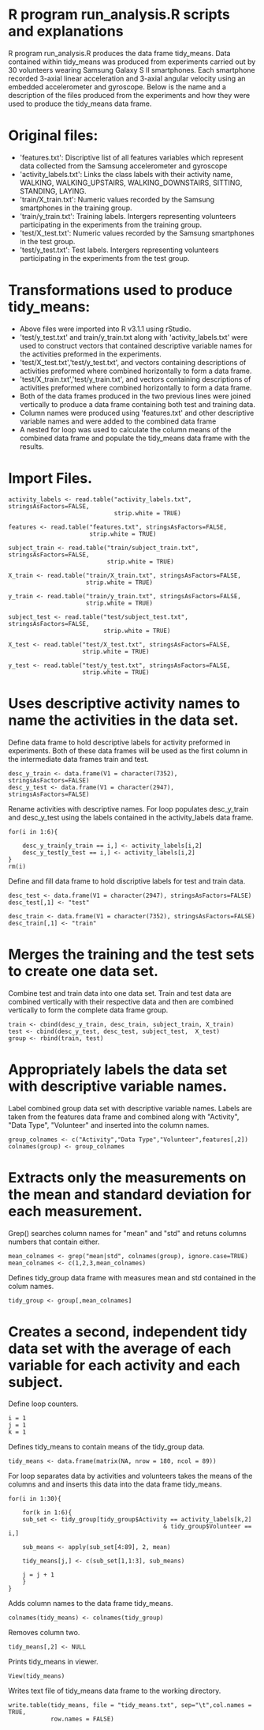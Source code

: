 R program run_analysis.R scripts and explanations 
=================================================
R program run_analysis.R produces the data frame tidy_means.  Data contained within tidy_means was produced from experiments
carried out by 30 volunteers wearing Samsung Galaxy S II smartphones.  Each smartphone recorded 3-axial linear acceleration 
and 3-axial angular velocity using an embedded accelerometer and gyroscope.   Below is the name and a description of the files 
produced from the experiments and how they were used to produce the tidy_means data frame.

Original files:
===============
- 'features.txt': Discriptive list of all features variables which represent data collected from the Samsung accelerometer and gyroscope
- 'activity_labels.txt': Links the class labels with their activity name, WALKING, WALKING_UPSTAIRS, WALKING_DOWNSTAIRS, SITTING, STANDING, LAYING.
- 'train/X_train.txt': Numeric values recorded by the Samsung smartphones in the training group.
- 'train/y_train.txt': Training labels. Intergers representing volunteers participating in the experiments from the training group.
- 'test/X_test.txt': Numeric values recorded by the Samsung smartphones in the test group.
- 'test/y_test.txt': Test labels. Intergers representing volunteers participating in the experiments from the test group.

Transformations used to produce tidy_means:
===========================================
- Above files were imported into R v3.1.1 using rStudio.
- 'test/y_test.txt' and train/y_train.txt along with 'activity_labels.txt' were used to construct vectors that contained descriptive variable names 
   for the activities preformed in the experiments.
-  'test/X_test.txt','test/y_test.txt', and vectors containing descriptions of activities preformed where combined horizontally to form a data frame.
-  'test/X_train.txt','test/y_train.txt', and vectors containing descriptions of activities preformed where combined horizontally to form a data frame.
-  Both of the data frames produced in the two previous lines were joined vertically to produce a data frame containing both test and training data.
-  Column names were produced using 'features.txt' and other descriptive variable names and were added to the combined data frame
-  A nested for loop was used to calculate the column means of the combined data frame and populate the tidy_means data frame with the results.




Import Files.    
=============
```
activity_labels <- read.table("activity_labels.txt", stringsAsFactors=FALSE,
                              strip.white = TRUE)

features <- read.table("features.txt", stringsAsFactors=FALSE, 
                       strip.white = TRUE)

subject_train <- read.table("train/subject_train.txt", stringsAsFactors=FALSE, 
                            strip.white = TRUE)

X_train <- read.table("train/X_train.txt", stringsAsFactors=FALSE, 
                      strip.white = TRUE)

y_train <- read.table("train/y_train.txt", stringsAsFactors=FALSE, 
                      strip.white = TRUE)

subject_test <- read.table("test/subject_test.txt", stringsAsFactors=FALSE, 
                           strip.white = TRUE)

X_test <- read.table("test/X_test.txt", stringsAsFactors=FALSE, 
                     strip.white = TRUE)

y_test <- read.table("test/y_test.txt", stringsAsFactors=FALSE, 
                     strip.white = TRUE)
```

Uses descriptive activity names to name the activities in the data set.    
=======================================================================
Define data frame to hold descriptive labels for activity preformed in experiments.
Both of these data frames will be used as the first column in the intermediate data frames
train and test.
```
desc_y_train <- data.frame(V1 = character(7352),  stringsAsFactors=FALSE)
desc_y_test <- data.frame(V1 = character(2947),  stringsAsFactors=FALSE)
```
Rename activities with descriptive names. For loop populates desc_y_train and desc_y_test
using the labels contained in the activity_labels data frame.
```
for(i in 1:6){
    
    desc_y_train[y_train == i,] <- activity_labels[i,2]
    desc_y_test[y_test == i,] <- activity_labels[i,2]
}
rm(i)
```
Define and fill data frame to hold discriptive labels for test and train data.
```
desc_test <- data.frame(V1 = character(2947), stringsAsFactors=FALSE)
desc_test[,1] <- "test"

desc_train <- data.frame(V1 = character(7352), stringsAsFactors=FALSE)
desc_train[,1] <- "train"
```

Merges the training and the test sets to create one data set.   
==============================================================

Combine test and train data into one data set.  Train and test data are combined vertically 
with their respective data and then are combined vertically to form the complete data frame group.
```
train <- cbind(desc_y_train, desc_train, subject_train, X_train)
test <- cbind(desc_y_test, desc_test, subject_test,  X_test)
group <- rbind(train, test)
```

Appropriately labels the data set with descriptive variable names.   
==================================================================

Label combined group data set with descriptive variable names.  Labels are taken from the features data frame
and combined along with "Activity", "Data Type", "Volunteer" and inserted into the column names.
```
group_colnames <- c("Activity","Data Type","Volunteer",features[,2])
colnames(group) <- group_colnames
```

Extracts only the measurements on the mean and standard deviation for each measurement.  
=======================================================================================

Grep() searches column names for "mean" and "std" and retuns columns numbers that contain either.
```
mean_colnames <- grep("mean|std", colnames(group), ignore.case=TRUE)
mean_colnames <- c(1,2,3,mean_colnames)
```
Defines tidy_group data frame with measures mean and std contained in the colum names.
```
tidy_group <- group[,mean_colnames]
```

Creates a second, independent tidy data set with the average of each variable for each activity and each subject.          
=================================================================================================================

Define loop counters.
```
i = 1
j = 1
k = 1
```
Defines tidy_means to contain means of the tidy_group data.
```
tidy_means <- data.frame(matrix(NA, nrow = 180, ncol = 89))
```
For loop separates data by activities and volunteers takes the means of the columns and 
and inserts this data into the data frame tidy_means.
```
for(i in 1:30){
    
    for(k in 1:6){
    sub_set <- tidy_group[tidy_group$Activity == activity_labels[k,2] 
                                            & tidy_group$Volunteer == i,]
    
    sub_means <- apply(sub_set[4:89], 2, mean)
    
    tidy_means[j,] <- c(sub_set[1,1:3], sub_means)
    
    j = j + 1
    }
}
```
Adds column names to the data frame tidy_means.
```
colnames(tidy_means) <- colnames(tidy_group)
```
Removes column two.
```
tidy_means[,2] <- NULL
```
Prints tidy_means in viewer.
```
View(tidy_means)
```
Writes text file of tidy_means data frame to the working directory.
```
write.table(tidy_means, file = "tidy_means.txt", sep="\t",col.names = TRUE,
            row.names = FALSE)
```





